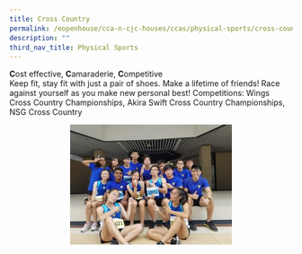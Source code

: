 ```yaml
---
title: Cross Country
permalink: /eopenhouse/cca-n-cjc-houses/ccas/physical-sports/cross-country/
description: ""
third_nav_title: Physical Sports
---
```

**C**ost effective,&nbsp;**C**amaraderie,&nbsp;**C**ompetitive <br>
Keep fit, stay fit with just a pair of shoes. Make a lifetime of friends! Race against yourself as you make new personal best! Competitions: Wings Cross Country Championships, Akira Swift Cross Country Championships, NSG Cross Country

<style>  
img {  
  display: block;  
  margin-left: auto;  
  margin-right: auto;  
}  
</style>  
<img style="width:57%;" alt="CJC cross country" src="/images/cross%20country.jpg">